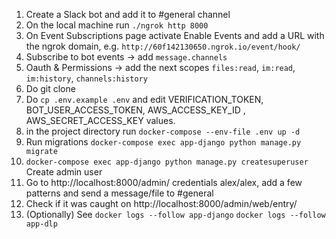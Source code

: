 1. Create a Slack bot and add it to #general channel
2. On the local machine run `./ngrok http 8000`
3. On Event Subscriptions page activate Enable Events and add a URL with the ngrok domain, e.g. 
`http://60f142130650.ngrok.io/event/hook/`
4. Subscribe to bot events -> add `message.channels`
5. Oauth & Permissions -> add the next scopes
`files:read`, `im:read`, `im:history`, `channels:history`
6. Do git clone
7. Do `cp .env.example .env` and edit VERIFICATION_TOKEN, BOT_USER_ACCESS_TOKEN, AWS_ACCESS_KEY_ID , AWS_SECRET_ACCESS_KEY values.
8. in the project directory run `docker-compose --env-file .env up -d`
9. Run migrations `docker-compose exec app-django python manage.py migrate`
10. `docker-compose exec app-django python manage.py createsuperuser` Create admin user
11. Go to http://localhost:8000/admin/ credentials alex/alex, add a few patterns and send a message/file to #general
12. Check if it was caught on http://localhost:8000/admin/web/entry/
13. (Optionally) See `docker logs --follow app-django`
`docker logs --follow app-dlp`



